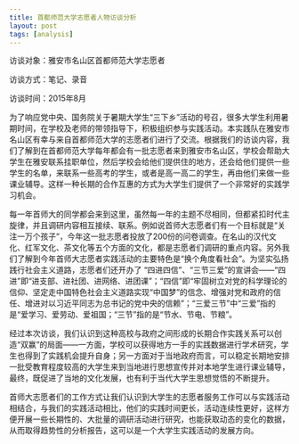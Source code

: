 ```yaml
---
title: 首都师范大学志愿者人物访谈分析
layout: post
tags: [analysis]
---
```

访谈对象：雅安市名山区首都师范大学志愿者

访谈方式：笔记、录音

访谈时间：2015年8月


为了响应党中央、国务院关于暑期大学生“三下乡”活动的号召，很多大学生利用暑期时间，在学校及老师的带领指导下，积极组织参与实践活动。本实践队在雅安市名山区有幸与来自首都师范大学的志愿者们进行了交流。根据我们的访谈内容，我们了解到在首都师范大学每年都会有一批志愿者来到雅安市名山区，学校会帮助大学生在雅安联系挂职单位，然后学校会给他们提供住的地方，还会给他们提供一些学生的名单，来联系一些高考的学生，或者是高一高二的学生，再由他们来做一些课业辅导。这样一种长期的合作互惠的方式为大学生们提供了一个非常好的实践学习机会。

每一年首师大的同学都会来到这里，虽然每一年的主题不尽相同，但都紧扣时代主旋律，并且调研内容相互接续、联系。例如说首师大志愿者们有一个目标就是“关注一万个孩子”，今年这一批志愿者投放了200份的问卷调查。在名山的汉代文化、红军文化、茶文化等五个方面的文化，都是志愿者们调研的重点内容。另外我们了解到今年首师大志愿者实践活动的主要特色是“换个角度看社会”。为坚实弘扬践行社会主义道路，志愿者们还开办了 “四进四信”、“三节三爱”的宣讲会——“四进”即“进支部、进社团、进网络、进团课”；“四信”即“牢固树立对党的科学理论的信仰、坚定走中国特色社会主义道路实现“中国梦”的信念、增强对党和政府的信任、增进对以习近平同志为总书记的党中央的信赖”；“三爱三节”中“三爱”指的是“爱学习、爱劳动、爱祖国；“三节”指的是“节水、节电、节粮”。

经过本次访谈，我们认识到这种高校与政府之间形成的长期合作实践关系可以创造“双赢”的局面——一方面，学校可以获得地方一手的实践数据进行学术研究，学生也得到了实践机会提升自身；另一方面对于当地政府而言，可以稳定长期地安排一批受教育程度较高的大学生来到当地进行思想宣传并对本地学生进行课业辅导，最终，既促进了当地的文化发展，也有利于当代大学生思想觉悟的不断提升。

首师大志愿者们的工作方式让我们认识到大学生的志愿者服务工作可以与实践活动相结合，与我们的实践活动相比，他们的实践时间更长，活动连续性更好，这样方便开展一些长期性的、大批量的调研活动进行研究，也能获取动态的变化的数据，从而取得趋势性的分析报告，这可以是一个大学生实践活动的发展方向。
